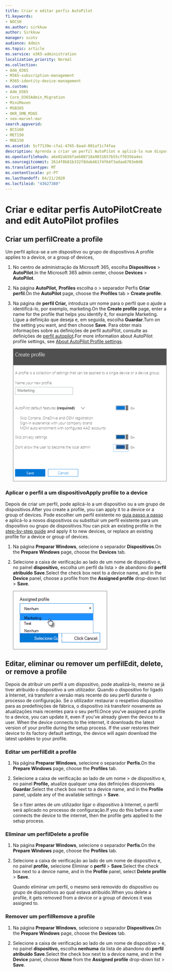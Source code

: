 ```yaml
---
title: Criar e editar perfis AutoPilot
f1.keywords:
- NOCSH
ms.author: sirkkuw
author: Sirkkuw
manager: scotv
audience: Admin
ms.topic: article
ms.service: o365-administration
localization_priority: Normal
ms.collection:
- Adm_O365
- M365-subscription-management
- M365-identity-device-management
ms.custom:
- Adm_O365
- Core_O365Admin_Migration
- MiniMaven
- MSB365
- OKR_SMB_M365
- seo-marvel-mar
search.appverid:
- BCS160
- MET150
- MOE150
ms.assetid: 5cf7139e-cfa1-4765-8aad-001af1c74faa
description: Aprenda a criar um perfil AutoPilot e aplicá-lo num dispositivo, bem como editar ou eliminar um perfil ou remover um perfil de um dispositivo.
ms.openlocfilehash: a6e02ab56faeb08718a9831657b55cff0356a4ec
ms.sourcegitcommit: 2614f8b81b332f8dab461f4f64f3adaa6703e0d6
ms.translationtype: MT
ms.contentlocale: pt-PT
ms.lasthandoff: 04/21/2020
ms.locfileid: "43627380"
---
```

# <a name="create-and-edit-autopilot-profiles"></a><span data-ttu-id="76898-103">Criar e editar perfis AutoPilot</span><span class="sxs-lookup"><span data-stu-id="76898-103">Create and edit AutoPilot profiles</span></span>

## <a name="create-a-profile"></a><span data-ttu-id="76898-104">Criar um perfil</span><span class="sxs-lookup"><span data-stu-id="76898-104">Create a profile</span></span>

<span data-ttu-id="76898-105">Um perfil aplica-se a um dispositivo ou grupo de dispositivos.</span><span class="sxs-lookup"><span data-stu-id="76898-105">A profile applies to a device, or a group of devices,</span></span>
  
1. <span data-ttu-id="76898-106">No centro de administração da Microsoft 365, escolha **Dispositivos** \> **AutoPilot**.</span><span class="sxs-lookup"><span data-stu-id="76898-106">In the Microsoft 365 admin center, choose **Devices** \> **AutoPilot**.</span></span>
  
2. <span data-ttu-id="76898-107">Na página **AutoPilot,** **Profiles** escolha o \> separador Perfis **Criar perfil**.</span><span class="sxs-lookup"><span data-stu-id="76898-107">On the **AutoPilot** page, choose the **Profiles** tab \> **Create profile**.</span></span>
    
3. <span data-ttu-id="76898-108">Na página de **perfil Criar,** introduza um nome para o perfil que o ajude a identificá-lo, por exemplo, marketing.</span><span class="sxs-lookup"><span data-stu-id="76898-108">On the **Create profile** page, enter a name for the profile that helps you identify it, for example Marketing.</span></span> <span data-ttu-id="76898-109">Ligue a definição que deseja e, em seguida, escolha **Guardar**.</span><span class="sxs-lookup"><span data-stu-id="76898-109">Turn on the setting you want, and then choose **Save**.</span></span> <span data-ttu-id="76898-110">Para obter mais informações sobre as definições de perfil autoPilot, consulte as definições de [perfil autopilot](autopilot-profile-settings.md).</span><span class="sxs-lookup"><span data-stu-id="76898-110">For more information about AutoPilot profile settings, see [About AutoPilot Profile settings](autopilot-profile-settings.md).</span></span>
    
    ![Enter name and turn on settings in the Create profile panel.](../media/63b5a00d-6a5d-48d0-9557-e7531e80702a.png)
  
### <a name="apply-profile-to-a-device"></a><span data-ttu-id="76898-112">Aplicar o perfil a um dispositivo</span><span class="sxs-lookup"><span data-stu-id="76898-112">Apply profile to a device</span></span>

<span data-ttu-id="76898-113">Depois de criar um perfil, pode aplicá-lo a um dispositivo ou a um grupo de dispositivos.</span><span class="sxs-lookup"><span data-stu-id="76898-113">After you create a profile, you can apply it to a device or a group of devices.</span></span> <span data-ttu-id="76898-114">Pode escolher um perfil existente no [guia passo a passo](add-autopilot-devices-and-profile.md) e aplicá-lo a novos dispositivos ou substituir um perfil existente para um dispositivo ou grupo de dispositivos.</span><span class="sxs-lookup"><span data-stu-id="76898-114">You can pick an existing profile in the [step-by-step guide](add-autopilot-devices-and-profile.md) and apply it to new devices, or replace an existing profile for a device or group of devices.</span></span> 
  
1. <span data-ttu-id="76898-115">Na página **Preparar Windows**, selecione o separador **Dispositivos**.</span><span class="sxs-lookup"><span data-stu-id="76898-115">On the **Prepare Windows** page, choose the **Devices** tab.</span></span> 
    
2. <span data-ttu-id="76898-116">Selecione a caixa de verificação ao lado de um nome de dispositivo e, no painel **dispositivo,** escolha um perfil da lista \> de abandono do **perfil atribuído** **Save**.</span><span class="sxs-lookup"><span data-stu-id="76898-116">Select the check box next to a device name, and in the **Device** panel, choose a profile from the **Assigned profile** drop-down list \> **Save**.</span></span>
    
    ![In the Device panel, select an Assigned profile to apply it.](../media/ed0ce33f-9241-4403-a5de-2dddffdc6fb9.png)
  
## <a name="edit-delete-or-remove-a-profile"></a><span data-ttu-id="76898-118">Editar, eliminar ou remover um perfil</span><span class="sxs-lookup"><span data-stu-id="76898-118">Edit, delete, or remove a profile</span></span>

<span data-ttu-id="76898-p103">Depois de atribuir um perfil a um dispositivo, pode atualizá-lo, mesmo se já tiver atribuído o dispositivo a um utilizador. Quando o dispositivo for ligado à Internet, irá transferir a versão mais recente do seu perfil durante o processo de configuração. Se o utilizador restaurar o respetivo dispositivo para as predefinições de fábrica, o dispositivo irá transferir novamente as atualizações mais recentes para o seu perfil.</span><span class="sxs-lookup"><span data-stu-id="76898-p103">Once you've assigned a profile to a device, you can update it, even if you've already given the device to a user. When the device connects to the internet, it downloads the latest version of your profile during the setup process. If the user restores their device to its factory default settings, the device will again download the latest updates to your profile.</span></span> 
  
### <a name="edit-a-profile"></a><span data-ttu-id="76898-122">Editar um perfil</span><span class="sxs-lookup"><span data-stu-id="76898-122">Edit a profile</span></span>

1. <span data-ttu-id="76898-123">Na página **Preparar Windows**, selecione o separador **Perfis**.</span><span class="sxs-lookup"><span data-stu-id="76898-123">On the **Prepare Windows** page, choose the **Profiles** tab.</span></span> 
    
2. <span data-ttu-id="76898-124">Selecione a caixa de verificação ao lado de um nome \> de dispositivo e, no painel **Profile,** atualize qualquer uma das definições disponíveis **Guardar**.</span><span class="sxs-lookup"><span data-stu-id="76898-124">Select the check box next to a device name, and in the **Profile** panel, update any of the available settings \> **Save**.</span></span>
    
    <span data-ttu-id="76898-125">Se o fizer antes de um utilizador ligar o dispositivo à Internet, o perfil será aplicado no processo de configuração.</span><span class="sxs-lookup"><span data-stu-id="76898-125">If you do this before a user connects the device to the internet, then the profile gets applied to the setup process.</span></span>
    
### <a name="delete-a-profile"></a><span data-ttu-id="76898-126">Eliminar um perfil</span><span class="sxs-lookup"><span data-stu-id="76898-126">Delete a profile</span></span>

1. <span data-ttu-id="76898-127">Na página **Preparar Windows**, selecione o separador **Perfis**.</span><span class="sxs-lookup"><span data-stu-id="76898-127">On the **Prepare Windows** page, choose the **Profiles** tab.</span></span> 
    
2. <span data-ttu-id="76898-128">Selecione a caixa de verificação ao lado de um nome de dispositivo e, no painel **profile,** selecione Eliminar o **perfil** \> **Save**.</span><span class="sxs-lookup"><span data-stu-id="76898-128">Select the check box next to a device name, and in the **Profile** panel, select **Delete profile** \> **Save**.</span></span>
    
    <span data-ttu-id="76898-129">Quando eliminar um perfil, o mesmo será removido do dispositivo ou grupo de dispositivos ao qual estava atribuído.</span><span class="sxs-lookup"><span data-stu-id="76898-129">When you delete a profile, it gets removed from a device or a group of devices it was assigned to.</span></span>
    
### <a name="remove-a-profile"></a><span data-ttu-id="76898-130">Remover um perfil</span><span class="sxs-lookup"><span data-stu-id="76898-130">Remove a profile</span></span>

1. <span data-ttu-id="76898-131">Na página **Preparar Windows**, selecione o separador **Dispositivos**.</span><span class="sxs-lookup"><span data-stu-id="76898-131">On the **Prepare Windows** page, choose the **Devices** tab.</span></span> 
    
2. <span data-ttu-id="76898-132">Selecione a caixa de verificação ao lado de um nome de dispositivo \> e, no painel **dispositivo,** escolha **nenhuma** da lista de abandono do **perfil atribuído** **Save**.</span><span class="sxs-lookup"><span data-stu-id="76898-132">Select the check box next to a device name, and in the **Device** panel, choose **None** from the **Assigned profile** drop-down list \> **Save**.</span></span>
    

